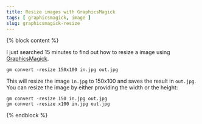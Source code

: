```yaml
---
title: Resize images with GraphicsMagick
tags: [ graphicsmagick, image ]
slug: graphicsmagick-resize
---
```

{% block content %}

I just searched 15 minutes to find out how to resize a image using [GraphicsMagick](http://www.graphicsmagick.org).

<pre><code class="shell">gm convert -resize 150x100 in.jpg out.jpg</code></pre>

This will resize the image <code>in.jpg</code> to 150x100 and saves the result in <code>out.jpg</code>. You can resize the image by either providing the width or the height:

<pre><code class="shell">gm convert -resize 150 in.jpg out.jpg
gm convert -resize x100 in.jpg out.jpg</code></pre>

{% endblock %}
